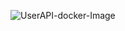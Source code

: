 ![UserAPI-docker-Image](https://github.com/laithrafid/bookstore_user-api/actions/workflows/docker-image.yml/badge.svg?branch=main)
